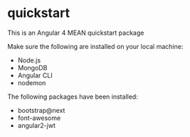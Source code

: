 # quickstart
This is an Angular 4 MEAN quickstart package

Make sure the following are installed on your local machine:
- Node.js
- MongoDB
- Angular CLI
- nodemon

The following packages have been installed:
- bootstrap@next
- font-awesome
- angular2-jwt